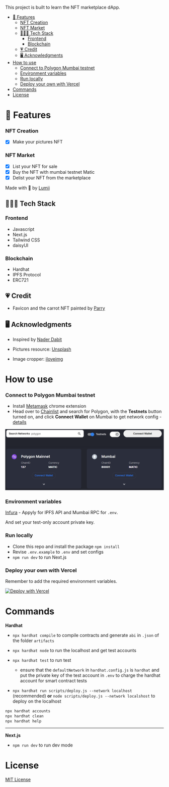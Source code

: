 This project is built to learn the NFT marketplace dApp.

- [🧱 Features](#-features)
    - [NFT Creation](#nft-creation)
    - [NFT Market](#nft-market)
  - [👩🏻‍💻 Tech Stack](#-tech-stack)
    - [Frontend](#frontend)
    - [Blockchain](#blockchain)
  - [💗 Credit](#-credit)
  - [🖥 Acknowledgments](#-acknowledgments)
- [How to use](#how-to-use)
    - [Connect to Polygon Mumbai testnet](#connect-to-polygon-mumbai-testnet)
    - [Environment variables](#environment-variables)
    - [Run locally](#run-locally)
    - [Deploy your own with Vercel](#deploy-your-own-with-vercel)
- [Commands](#commands)
- [License](#license)

<!-- This project is started with the intention to make everyone in the world have fun with NFT.

NFT Playground is the community-oriented NFT-based ecosystem where everyone can share thoughts and get free NFTs (costing gas fee). -->

<!-- ## 🚀 Demo

Live Demo -->

<!-- TODO: Gif and Link -->

# 🧱 Features

<!-- ![BUIDL](https://raw.githubusercontent.com/arealclimber/nft-playground/main/public/BUIDL.PNG) -->

### NFT Creation

- [x] Make your pictures NFT

### NFT Market

- [x] List your NFT for sale
- [x] Buy the NFT with mumbai testnet Matic
- [x] Delist your NFT from the marketplace

<!-- ### Fractionalized NFT

-   [ ] Vault contract tests -->

Made with 💙 by [Lumii](https://twitter.com/arealclimber)

## 👩🏻‍💻 Tech Stack

### Frontend

- Javascript
- Next.js
- Tailwind CSS
- daisyUI

### Blockchain

- Hardhat
- IPFS Protocol
- ERC721

<!-- ## Community😋

### Share to Earn

-   [ ] Send messages like Twitter and Get your articles to be NFT with a \***one-click**\* button.
-   [ ] As your messages help more people (getting more likes), you can earn the beautiful NFT created by collaborative artists.

### Welcome every creators!

-   [ ] Welcome any artists, writers, or people who're passionate about the world or the environment to share the love here!

## NFT Create & Sell🎉

#### Make your memory NFTs

-   [x] Drag and drop your pictures and have them be NFTs.
-   [ ] Show off your one-of-a-kind precise NFTs on our platform or any other social media.
-   [ ] Give your NFT to your friends as convenient as you want

#### NFT Marketplace

-   [x] You can sell or trade your \***fresh**\* NFT here

## NFT Fractions🎈

#### Add liquidity to your valuable NFTs

-   [ ] Fractionalized your NFTs

-   [ ] Lend or borrow with NFTs

## More Friendly Designs🧶

#### Wallet integrations, fiat-to-crypto bridges, and more

-   [ ] Make the Crypto world more available to the world -->

## 💗 Credit

- Favicon and the carrot NFT painted by [Parry](https://www.instagram.com/parryfromfantasytostart/)

## 🖥 Acknowledgments

- Inspired by [Nader Dabit](https://dev.to/edge-and-node/building-scalable-full-stack-apps-on-ethereum-with-polygon-2cfb)

- Pictures resource: [Unsplash](https://unsplash.com/)
- Image cropper: [iloveimg](https://www.iloveimg.com/crop-image)

# How to use

### Connect to Polygon Mumbai testnet

- Install [Metamask](https://chrome.google.com/webstore/detail/metamask/nkbihfbeogaeaoehlefnkodbefgpgknn) chrome extension
- Head over to [Chainlist](https://chainlist.org/) and search for Polygon, with the **Testnets** button turned on, and click **Connect Wallet** on Mumbai to get network config - [details](https://medium.com/stakingbits/how-to-connect-polygon-mumbai-testnet-to-metamask-fc3487a3871f)

![chainlist](https://github.com/arealclimber/nft-playground/blob/main/public/chainlist.PNG?raw=true)

### Environment variables

[Infura](https://infura.io/) - Appyly for IPFS API and Mumbai RPC for `.env`.

And set your test-only account private key.

### Run locally

- Clone this repo and install the package `npm install`
- Revise `.env.example` to `.env` and set configs
- `npm run dev` to run Next.js

### Deploy your own with Vercel

Remember to add the required environment variables.

[![Deploy with Vercel](https://vercel.com/button)](https://vercel.com/new/clone?repository-url=https%3A%2F%2Fgithub.com%2Farealclimber%2Fnft-playground)

# Commands

**Hardhat**

- `npx hardhat compile` to compile contracts and generate `abi` in `.json` of the folder `artifacts`

- `npx hardhat node` to run the localhost and get test accounts

- `npx hardhat test` to run test

  - ensure that the `defaultNetwork` in `hardhat.config.js` is `hardhat` and put the private key of the test account in `.env` to charge the hardhat account for smart contract tests

- `npx hardhat run scripts/deploy.js --network localhost` (recommended) **or** `node scripts/deploy.js --network localshost` to deploy on the localhost

```shell
npx hardhat accounts
npx hardhat clean
npx hardhat help
```

---

**Next.js**

- `npm run dev` to run dev mode

# License

[MIT License](https://github.com/arealclimber/nft-playground/blob/main/LICENSE)

